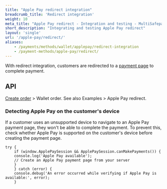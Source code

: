 ```yaml
---
title: "Apple Pay redirect integration"
breadcrumb_title: 'Redirect integration'
weight: 10
meta_title: "Apple Pay redirect - Integration and testing - MultiSafepay Docs"
short_description: "Integrating and testing Apple Pay redirect"
layout: 'single'
url: '/apple-pay/redirect/'
aliases:
    - /payments/methods/wallet/applepay/redirect-integration
    - /payment-methods/apple-pay/redirect/
---
```


With redirect integration, customers are redirected to a [payment page](/payment-pages/) to complete payment.

## API
[Create order](https://docs-api.multisafepay.com/reference/createorder) > Wallet order. See also Examples > Apple Pay redirect.

### Detecting Apple Pay on the customer's device

If a customer uses an unsupported device to navigate to an Apple Pay payment page, they won't be able to complete the payment. To prevent this, check whether Apple Pay is supported on the customer's device before creating the payment page.

``` 
try {
    if (window.ApplePaySession && ApplePaySession.canMakePayments()) {
    console.log('Apple Pay available');
    // Create an Apple Pay payment page from your server
    }
    } catch (error) {
    console.debug('An error occurred while verifying if Apple Pay is available:', error);
    }
```